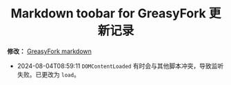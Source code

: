 <h1 align="center"> Markdown toobar for GreasyFork 更新记录</h1> </p>

**修改：**
[GreasyFork markdown](https://greasyfork.org/zh-CN/scripts/422887) 
- 2024-08-04T08:59:11 `DOMContentLoaded` 有时会与其他脚本冲突，导致监听失败。已更改为 `load`。